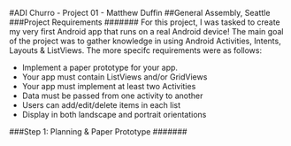 #ADI Churro - Project 01 - Matthew Duffin
##General Assembly, Seattle
###Project Requirements
#######
For this project, I was tasked to create my very first Android app that runs on a real Android device! The main goal of the project was to gather knowledge in using Android Activities, Intents, Layouts & ListViews. The more specifc requirements were as follows:

- Implement a paper prototype for your app.
- Your app must contain ListViews and/or GridViews
- Your app must implement at least two Activities
- Data must be passed from one activity to another
- Users can add/edit/delete items in each list
- Display in both landscape and portrait orientations

###Step 1: Planning & Paper Prototype
#######
